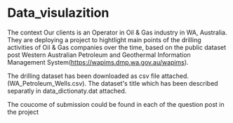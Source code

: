 # Data_visulazition
The context
Our clients is an Operator in Oil & Gas industry in WA, Australia. They are deploying a project to hightlight main points of the drilling activities of Oil & Gas companies over the time, based on the public dataset post Western Australian Petroleum and Geothermal Information Management System(https://wapims.dmp.wa.gov.au/wapims).

The drilling dataset has been downloaded as csv file attached. (WA_Petroleum_Wells.csv). The dataset's title which has been described separatly in data_dictionaty.dat attached.

The coucome of submission could be found in each of the question post in the project

